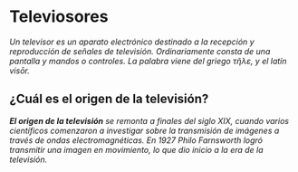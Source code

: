 # Televiosores

*Un televisor es un aparato electrónico destinado a la recepción y reproducción de señales de televisión.​ Ordinariamente consta de una pantalla y mandos o controles. La palabra viene del griego τῆλε, y el latín visōr.*

## ¿Cuál es el origen de la televisión?
*__El origen de la televisión__ se remonta a finales del siglo XIX, cuando varios científicos comenzaron a investigar sobre la transmisión de imágenes a través de ondas electromagnéticas. En 1927 Philo Farnsworth logró transmitir una imagen en movimiento, lo que dio inicio a la era de la televisión.*